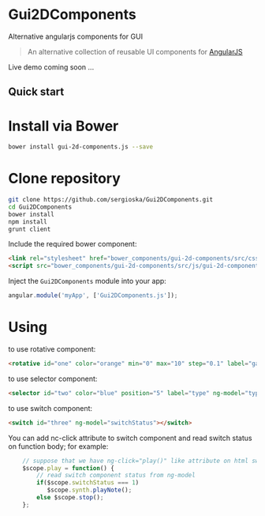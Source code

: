 # Gui2DComponents 
Alternative angularjs components for GUI

> An alternative collection of reusable UI components for [AngularJS](https://angularjs.org/)

Live demo coming soon ...

## Quick start

# Install via Bower
``` sh
bower install gui-2d-components.js --save
```

# Clone repository
``` sh
git clone https://github.com/sergioska/Gui2DComponents.git
cd Gui2DComponents
bower install
npm install
grunt client
```

Include the required bower component:
``` html
<link rel="stylesheet" href="bower_components/gui-2d-components/src/css/gui-2d-components.css"/>
<script src="bower_components/gui-2d-components/src/js/gui-2d-components.js"></script>
```

Inject the `Gui2DComponents` module into your app:
``` JavaScript
angular.module('myApp', ['Gui2DComponents.js']);
```

# Using

to use rotative component:

```html
<rotative id="one" color="orange" min="0" max="10" step="0.1" label="gain" ng-model="gainValue"></rotative>
```

to use selector component:

```html
<selector id="two" color="blue" position="5" label="type" ng-model="typeValue"></selector>
```

to use switch component:

```html
<switch id="three" ng-model="switchStatus"></switch>
```

You can add nc-click attribute to switch component and read switch status on function body; for example:

```javascript
    // suppose that we have ng-click="play()" like attribute on html switch component declaration
    $scope.play = function() {
        // read switch component status from ng-model
        if($scope.switchStatus === 1)
    	   $scope.synth.playNote();
        else $scope.stop();
    };
```

